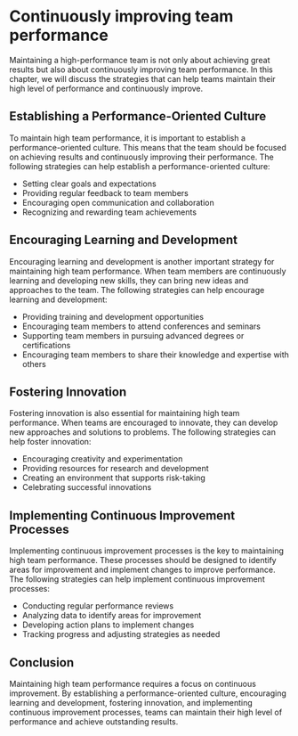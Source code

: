 Continuously improving team performance
======================================================================================

Maintaining a high-performance team is not only about achieving great results but also about continuously improving team performance. In this chapter, we will discuss the strategies that can help teams maintain their high level of performance and continuously improve.

Establishing a Performance-Oriented Culture
-------------------------------------------

To maintain high team performance, it is important to establish a performance-oriented culture. This means that the team should be focused on achieving results and continuously improving their performance. The following strategies can help establish a performance-oriented culture:

* Setting clear goals and expectations
* Providing regular feedback to team members
* Encouraging open communication and collaboration
* Recognizing and rewarding team achievements

Encouraging Learning and Development
------------------------------------

Encouraging learning and development is another important strategy for maintaining high team performance. When team members are continuously learning and developing new skills, they can bring new ideas and approaches to the team. The following strategies can help encourage learning and development:

* Providing training and development opportunities
* Encouraging team members to attend conferences and seminars
* Supporting team members in pursuing advanced degrees or certifications
* Encouraging team members to share their knowledge and expertise with others

Fostering Innovation
--------------------

Fostering innovation is also essential for maintaining high team performance. When teams are encouraged to innovate, they can develop new approaches and solutions to problems. The following strategies can help foster innovation:

* Encouraging creativity and experimentation
* Providing resources for research and development
* Creating an environment that supports risk-taking
* Celebrating successful innovations

Implementing Continuous Improvement Processes
---------------------------------------------

Implementing continuous improvement processes is the key to maintaining high team performance. These processes should be designed to identify areas for improvement and implement changes to improve performance. The following strategies can help implement continuous improvement processes:

* Conducting regular performance reviews
* Analyzing data to identify areas for improvement
* Developing action plans to implement changes
* Tracking progress and adjusting strategies as needed

Conclusion
----------

Maintaining high team performance requires a focus on continuous improvement. By establishing a performance-oriented culture, encouraging learning and development, fostering innovation, and implementing continuous improvement processes, teams can maintain their high level of performance and achieve outstanding results.
